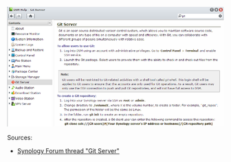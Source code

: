 <!--{Title:"Installing Git On Synology NAS DSM 4.3+", PublishedOn:"", Intro:"Running Git on the Synology NAS was an appealing feature of the 4.3 release in summer 2013. For me, I want Visual Studio integration to work as well with the Microsoft Git Pr"} -->
![](img/git_server_help.png)

Sources:
* [Synology Forum thread "Git Server"](http://forum.synology.com/enu/viewtopic.php?f=190&t=73064&p=281637)